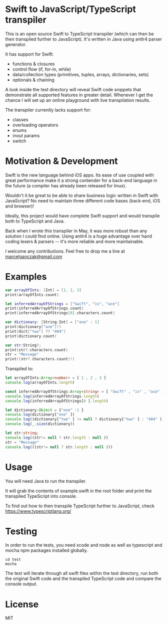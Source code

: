 Swift to JavaScript/TypeScript transpiler
==============

This is an open source Swift to TypeScript transpiler (which can then be then transpiled further to JavaScript).
It's written in Java using antlr4 parser generator.

It has support for Swift:

- functions & closures
- control flow (if, for-in, while)
- data/collection types (primitives, tuples, arrays, dictionaries, sets)
- optionals & chaining

A look inside the test directory will reveal Swift code snippets that demonstrate all supported features in greater detail.
Whenever I get the chance I will set up an online playground with live transpilation results.

The transpiler currently lacks support for:

- classes
- overloading operators
- enums
- inout params
- switch

Motivation & Development
==============

Swift is the new language behind iOS apps.
Its ease of use coupled with great performance make it a strong contender for a back-end language in the future
(a compiler has already been released for linux).

Wouldn't it be great to be able to share business logic written in Swift with JavaScript?
No need to maintain three different code bases (back-end, iOS and browser)!

Ideally, this project would have complete Swift support and would transpile both to TypeScript and Java.

Back when I wrote this transpiler in May, it was more robust than any solution I could find online.
Using antlr4 is a huge advantage over hand coding lexers & parsers -- it's more reliable and more maintainable.

I welcome any contributions. Feel free to drop me a line at marcelganczak@gmail.com

Examples
==============

```Swift
var arrayOfInts: [Int] = [1, 2, 3]
print(arrayOfInts.count)

let inferredArrayOfStrings = ["Swift", "is", "ace"]
print(inferredArrayOfStrings.count)
print(inferredArrayOfStrings[0].characters.count)

var dictionary: [String:Int] = ["one" : 1]
print(dictionary["one"]!)
print(dict["two"] ?? "404")
print(dictionary.count)

var str:String?;
print(str?.characters.count)
str = "Message"
print((str?.characters.count)!)
```

Transpiled to:
```Typescript
let arrayOfInts:Array<number> = [ 1 , 2 , 3 ]
console.log(arrayOfInts.length)

const inferredArrayOfStrings:Array<string> = [ "Swift" , "is" , "ace" ]
console.log(inferredArrayOfStrings.length)
console.log(inferredArrayOfStrings[0 ].length)

let dictionary:Object = {"one" :1 }
console.log(dictionary["one" ])
console.log((dictionary["two" ] != null ? dictionary["two" ] : "404" ))
console.log(_.size(dictionary))

let str:string;
console.log((str!= null ? str.length : null ))
str = "Message"
console.log(((str!= null ? str.length : null )))
```

Usage
==============

You will need Java to run the transpiler.

It will grab the contents of example.swift in the root folder and print the transpiled TypeScript into console.

To find out how to then transpile TypeScript further to JavaScript, check https://www.typescriptlang.org/

Testing
==============

In order to run the tests, you need xcode and node as well as typescript and mocha npm packages installed globally.

```
cd test
mocha
```

The test will iterate through all swift files within the test directory,
run both the original Swift code and the transpiled TypeScript code and compare the console output.

License
==============

MIT
